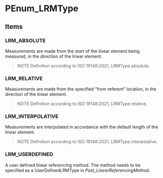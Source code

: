 # PEnum_LRMType
<!-- end of short definition -->

## Items

### LRM_ABSOLUTE
Measurements are made from the start of the linear element being measured, in the direction of the linear element.

> NOTE Definition according to ISO 19148:2021, LRMType.absolute.

### LRM_RELATIVE
Measurements are made from the specified “from referent” location, in the direction of the linear element.

> NOTE Definition according to ISO 19148:2021, LRMType.relative.

### LRM_INTERPOLATIVE
Measurements are interpolated in accordance with the default length of the linear element.

> NOTE Definition according to ISO 19148:2021, LRMType.interpolative.

### LRM_USERDEFINED
A user defined linear referencing method. The method needs to be specified as a UserDefinedLRMType in _Pset_LinearReferencingMethod_.

